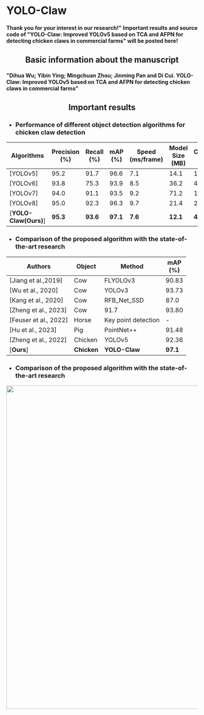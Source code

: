 # YOLO-Claw
#### Thank you for your interest in our research!" Important results and source code of "YOLO-Claw: Improved YOLOv5 based on TCA and AFPN for detecting chicken claws in commercial farms" will be posted here!
## <div align="center">Basic information about the manuscript</div>
#### "Dihua Wu; Yibin Ying; Mingchuan Zhou; Jinming Pan and Di Cui. YOLO-Claw: Improved YOLOv5 based on TCA and AFPN for detecting chicken claws in commercial farms"
## <div align="center">Important results</div>

* ### Performance of different object detection algorithms for chicken claw detection
|Algorithms |Precision<br>(%) |Recall<br>(%) |mAP<br>(%) |Speed<br>(ms/frame) |Model Size<br>(MB) |Calculations<br>(GFLOPs) |
|---                    |---  |---    |---    |---    |---    |---    
|[YOLOv5]      |95.2  |91.7   |96.6   |7.1 |14.1|15.8
|[YOLOv6]      |93.8  |75.3   |93.9   |8.5     |36.2    |44.1    
|[YOLOv7]      |94.0  |91.1   |93.5   |9.2    |71.2    |103.2    
|[YOLOv8]     |95.0  |92.3   |96.3   |9.7    |21.4   |28.4    
|[**YOLO-Claw(Ours)**]      |**95.3**  |**93.6**   |**97.1**   |**7.6**    |**12.1**   |**4.8**   

* ### Comparison of the proposed algorithm with the state-of-the-art research
|Authors |Object |Method |mAP<br>(%) |
|---                    |---  |---    |---        
|[Jiang et al.,2019]      |Cow  |FLYOLOv3   |90.83   
|[Wu et al., 2020]      |Cow  |YOLOv3   |93.73       
|[Kang et al., 2020]      |Cow  |RFB_Net_SSD   |87.0       
|[Zheng et al., 2023]      |Cow  |91.7   |93.80   
|[Feuser et al., 2022]      |Horse  |Key point detection   |-       
|[Hu et al., 2023]      |Pig  |PointNet++   |91.48       
|[Zheng et al., 2022]     |Chicken  |YOLOv5   |92.36       
|[**Ours**]      |**Chicken**  |**YOLO-Claw**   |**97.1**    

* ### Comparison of the proposed algorithm with the state-of-the-art research
<p>
   <img width="850" src="https://github.com/PuristWu/YOLO-Claw/assets/90194261/30d0799f-db74-4861-a6a9-6d40249b29ea">
</p>
